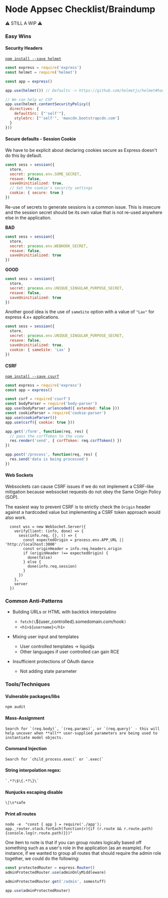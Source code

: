 Node Appsec Checklist/Braindump
===


:warning: STILL A WIP :warning:


### Easy Wins


#### Security Headers

[`npm install --save helmet`](https://www.npmjs.com/package/helmet)

```javascript
const express = require('express')
const helmet = require('helmet')

const app = express()

app.use(helmet()) // Defaults -> https://github.com/helmetjs/helmet#how-it-works

// We can help w/ CSP
app.use(helmet.contentSecurityPolicy({
  directives: {
    defaultSrc: ["'self'"],
    styleSrc: ["'self'", 'maxcdn.bootstrapcdn.com']
  }
}))
```

#### Secure defaults - Session Cookie

We have to be explicit about declaring cookies secure as Express doesn't do this by default.

```javascript
const sess = session({
  store,
  secret: process.env.SOME_SECRET,
  resave: false,
  saveUninitialized: true,
  // Set the cookie's security settings
  cookie: { secure: true }
})
```

Re-use of secrets to generate sessions is a common issue. This is insecure and the session secret should be its own value that is not re-used anywhere else in the application.

**BAD**

```javascript
const sess = session({
  store,
  secret: process.env.WEBHOOK_SECRET,
  resave: false,
  saveUninitialized: true
})
```

**GOOD**

```javascript
const sess = session({
  store,
  secret: process.env.UNIQUE_SINGULAR_PURPOSE_SECRET,
  resave: false,
  saveUninitialized: true
})
```

Another good idea is the use of `sameSite` option with a value of `"Lax"` for express 4.x+ applications.

```javascript
const sess = session({
  store,
  secret: process.env.UNIQUE_SINGULAR_PURPOSE_SECRET,
  resave: false,
  saveUninitialized: true,
  cookie: { sameSite: 'Lax' }
})
```

#### CSRF

[`npm install --save csurf`](https://www.npmjs.com/package/csurf)

```javascript
const express = require('express')
const app = express()

const csrf = require('csurf')
const bodyParser = require('body-parser')
app.use(bodyParser.urlencoded({ extended: false }))
const cookieParser = require('cookie-parser')
app.use(cookieParser())
app.use(csrf({ cookie: true }))

app.get('/form', function(req, res) {
  // pass the csrfToken to the view
  res.render('send', { csrfToken: req.csrfToken() })
})

app.post('/process', function(req, res) {
  res.send('data is being processed')
})

```

#### Web Sockets 

Websockets can cause CSRF issues if we do not implement a CSRF-like mitigation because websocket requests do not obey the Same Origin Policy (SOP).

The easiest way to prevent CSRF is to strictly check the `Origin` header against a hardcoded value but implementing a CSRF token approach would also work.

```
  const wss = new WebSocket.Server({
    verifyClient: (info, done) => {
      sess(info.req, {}, () => {
        const expectedOrigin = process.env.APP_URL || 'http://localhost:3000'
        const originHeader = info.req.headers.origin
        if (originHeader !== expectedOrigin) {
          done(false)
        } else {
          done(info.req.session)
        }
      })
    },
    server
  })
```

### Common Anti-Patterns

- Building URLs or HTML with backtick interpolatino
  - `fetch(\`${user_controlled}.somedomain.com/hook`)`
  - `<h1>${username}</h1>`

- Mixing user input and templates
  - User controlled templates -> liquidjs
  - Other languages if user controlled can gain RCE

- Insufficient protections of OAuth dance
  - Not adding state parameter

### Tools/Techniques

#### Vulnerable packages/libs

    npm audit

#### Mass-Assignment

    Search for `(req.body)`, `(req.params)`, or `(req.query)` - this will help uncover when **all** user-supplied parameters are being used to instantiate model objects.

#### Command Injection

    Search for `child_process.exec(` or `.exec(`

#### String interpolation regex:

    `.*?\$\{.*?\}\`

#### Nunjucks escaping disable

    \|\s*safe


#### Print all routes

    node -e  "const { app } = require('./app'); app._router.stack.forEach(function(r){if (r.route && r.route.path){console.log(r.route.path)}})"

One item to note is that if you can group routes logically based off something such as a user's role in the application (as an example). For instance, if we wanted to group all routes that should require the admin role together, we could do the following:

```javascript
const protectedRouter = express.Router()
adminProtectedRouter.use(adminOnlyMiddleware)

adminProtectedRouter.get('/admin', somestuff)

app.use(adminProtectedRouter)
```

